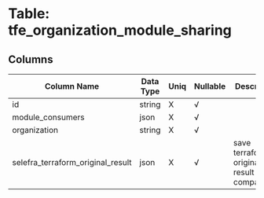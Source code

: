 # Table: tfe_organization_module_sharing

## Columns 

|  Column Name   |  Data Type  | Uniq | Nullable | Description | 
|  ----  | ----  | ----  | ----  | ---- | 
| id | string | X | √ |  | 
| module_consumers | json | X | √ |  | 
| organization | string | X | √ |  | 
| selefra_terraform_original_result | json | X | √ | save terraform original result for compatibility | 


